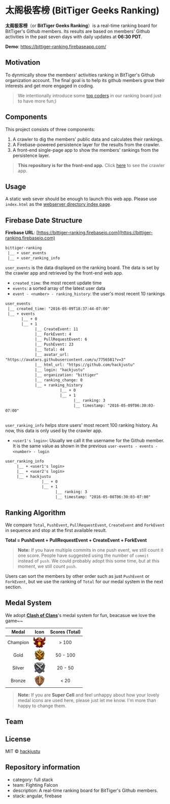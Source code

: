 # 太阁极客榜 (BitTiger Geeks Ranking)

**太阁极客榜**（or **BitTiger Geeks Ranking**）is a real-time ranking board for BitTiger's Github members. Its results are based on members' Github activities in the past seven days with daily updates at **06:30 PDT**.

**Demo**: https://bittiger-ranking.firebaseapp.com/


## Motivation
To dynmically show the members' activities ranking in BitTiger's Github organization account. The final goal is to help its github members grow their interests and get more engaged in coding.

> We intentionally introduce some [top coders](https://github.com/hackjustu/Github-Project-Dashboard/blob/dev/helpers/top_coders.js) in our ranking board just to have more fun;)

## Components
This project consists of three components: 

1.  A crawler to dig the members' public data and calculates their rankings.
2.  A Firebase-powered persistence layer for the results from the crawler.
3.  A front-end single-page app to show the members' rankings from the persistence layer.

> **This repository is for the front-end app.** Click [here](https://github.com/hackjustu/Github-Project-Dashboard) to see the crawler app.

## Usage
A static web sever should be enough to launch this web app. Please use `index.html` as the [webserver directory index page](https://en.wikipedia.org/wiki/Webserver_directory_index).

## Firebase Date Structure
**Firebase URL**: [https://bittiger-ranking.firebaseio.com](https://bittiger-ranking.firebaseio.com)

```
bittiger-ranking
 |__ + user_events
 |__ + user_ranking_info
```

`user_events` is the data displayed on the ranking board. The data is set by the crawler app and retrieved by the front-end web app.

- `created_time`: the most recent update time
- `events`: a sorted array of the latest user data
- `event - <number> - ranking_history`: the user's most recent 10 rankings
 
```
user_events
 |__ created_time: "2016-05-09T18:37:44-07:00"
 |__ + events
       |__ + 0
       |__ + 1
       		 |__ CreateEvent: 11
       		 |__ ForkEvent: 4
       		 |__ PullRequestEvent: 6
       		 |__ PushEvent: 23
       		 |__ Total: 44
       		 |__ avatar_url: "https://avatars.githubusercontent.com/u/7756581?v=3"
       		 |__ html_url: "https://github.com/hackjustu"
       		 |__ login: "hackjustu"
       		 |__ organization: "bittiger"
       		 |__ ranking_change: 0
       		 |__ + ranking_history
       		 		    |__ + 0	  
       		 		    |__ + 1
       		 		          |__ ranking: 3
       		 		          |__ timestamp: "2016-05-09T06:30:03-07:00"
       		 			    
```

`user_ranking_info` helps store users' most recent 100 ranking history. As now, this data is only used by the crawler app.

- `<user1's login>`: Usually we call it the username for the Github member. It is the same value as shown in the previous `user-events - events - <number> - login`

```
user_ranking_info
     |__ + <user1's login>
     |__ + <user2's login> 
     |__ + hackjustu
     			|__ + 0
     			|__ + 1
       		 		  |__ ranking: 3
       		 		  |__ timestamp: "2016-05-08T06:30:03-07:00"
```

## Ranking Algorithm
We compare `Total`, `PushEvent`, `PullRequestEvent`, `CreateEvent` and `ForkEvent` in sequence and stop at the first available result. 

**Total = PushEvent + PullRequestEvent + CreateEvent + ForkEvent**

> **Note:** If you have multiple commits in one push event, we still count it one score. People have suggested using the number of `commit` instead of `push`. We could probably adopt this some time, but at this moment, we still count `push`.

Users can sort the members by other order such as just `PushEvent` or `ForkEvent`, but we use the ranking of `Total` for our medal system in the next section.

## Medal System
We adopt [**Clash of Clans**](supercell.com/en/games/clashofclans/)'s medal system for fun, beacasue we love the game~~

| Medal     | Icon |   Scores (Total) |
| :--------:| :--: | :--------:| 
| Champion  |<img src="./resource/champion.png" height="35px" align="center"> | > 100     |
| Gold      |<img src="./resource/gold.png" height="35px" align="center"> | 50 - 100  |
| Silver    |<img src="./resource/silver.png" height="35px" align="center"> | 20 - 50   |
| Bronze    |<img src="./resource/bronze.png" height="35px" align="center"> | < 20      |

>**Note:** If you are **Super Cell** and feel unhappy about how your lovely medal icons are used here, please just let me know. I'm more than happy to change them.


## Team


## License
MIT © [hackjustu](https://github.com/hackjustu)

## Repository information
- category: full stack
- team: Fighting Falcon
- description: A real-time ranking board for BitTiger's Github members.
- stack: angular, firebase


